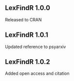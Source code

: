 ## LexFindR 1.0.0

Released to CRAN

## LexFindR 1.0.1

Updated reference to psyarxiv

## LexFindR 1.0.2

Added open access and citation


